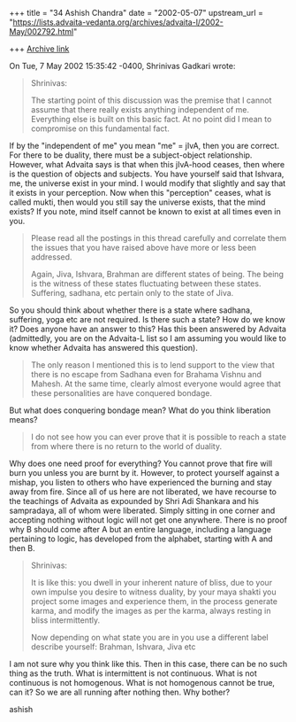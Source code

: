 +++
title = "34 Ashish Chandra"
date = "2002-05-07"
upstream_url = "https://lists.advaita-vedanta.org/archives/advaita-l/2002-May/002792.html"

+++
[Archive link](https://lists.advaita-vedanta.org/archives/advaita-l/2002-May/002792.html)

On Tue, 7 May 2002 15:35:42 -0400, Shrinivas Gadkari
<sgadkari2001 at YAHOO.COM> wrote:

>Shrinivas:
>
>The starting point of this discussion was the premise that I cannot assume
>that there really exists anything independent of me. Everything else is
>built on this basic fact. At no point did I mean to compromise on this
>fundamental fact.

If by the "independent of me" you mean "me" = jIvA, then you are correct.
For there to be duality, there must be a subject-object relationship.
However, what Advaita says is that when this jIvA-hood ceases, then where
is the question of objects and subjects. You have yourself said that
Ishvara, me, the universe exist in your mind. I would modify that slightly
and say that it exists in your perception. Now when this "perception"
ceases, what is called mukti, then would you still say the universe exists,
that the mind exists? If you note, mind itself cannot be known to exist at
all times even in you.

>
>Please read all the postings in this thread carefully and correlate them
>the issues that you have raised above have more or less been addressed.
>
>Again, Jiva, Ishvara, Brahman are different states of being. The being
>is the witness of these states fluctuating between these states. Suffering,
>sadhana, etc pertain only to the state of Jiva.
>

So you should think about whether there is a state where sadhana,
suffering, yoga etc are not required. Is there such a state? How do we know
it? Does anyone have an answer to this? Has this been answered by Advaita
(admittedly, you are on the Advaita-L list so I am assuming you would like
to know whether Advaita has answered this question).

>The only reason I mentioned this is to lend support to the view that
>there is no escape from Sadhana even for Brahama Vishnu and Mahesh.
>At the same time, clearly almost everyone would agree that these
>personalities are have conquered bondage.

But what does conquering bondage mean? What do you think liberation means?

>I do not see how you can ever prove that it is possible to reach
>a state from where there is no return to the world of duality.

Why does one need proof for everything? You cannot prove that fire will
burn you unless you are burnt by it. However, to protect yourself against a
mishap, you listen to others who have experienced the burning and stay away
from fire. Since all of us here are not liberated, we have recourse to the
teachings of Advaita as expounded by Shri Adi Shankara and his sampradaya,
all of whom were liberated. Simply sitting in one corner and accepting
nothing without logic will not get one anywhere. There is no proof why B
should come after A but an entire language, including a language pertaining
to logic, has developed from the alphabet, starting with A and then B.

>Shrinivas:
>
>It is like this: you dwell in your inherent nature of bliss, due to
>your own impulse you desire to witness duality, by your maya shakti
>you project some images and experience them, in the process generate
>karma, and modify the images as per the karma, always resting in
>bliss intermittently.
>
>Now depending on what state you are in you use a different label
>describe yourself: Brahman, Ishvara, Jiva etc
>

I am not sure why you think like this. Then in this case, there can be no
such thing as the truth. What is intermittent is not continuous. What is
not continuous is not homogenous. What is not homogenous cannot be true,
can it? So we are all running after nothing then. Why bother?

ashish

